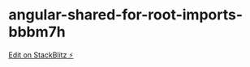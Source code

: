 # angular-shared-for-root-imports-bbbm7h

[Edit on StackBlitz ⚡️](https://stackblitz.com/edit/angular-shared-for-root-imports-bbbm7h)